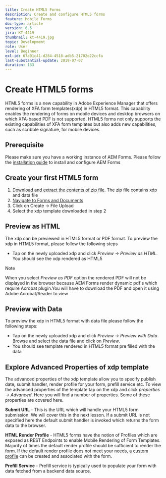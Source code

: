 ```yaml
---
title: Create HTML5 Forms
description: Create and configure HTML5 forms
feature: Mobile Forms
doc-type: article
version: 6.5
jira: KT-4419
thumbnail: kt-4419.jpg
topic: Development
role: User
level: Beginner
exl-id: 67a01c41-d284-4518-adb5-21702e22ccfa
last-substantial-update: 2019-07-07
duration: 133
---
```

# Create HTML5 forms

HTML5 forms is a new capability in Adobe Experience Manager that offers rendering of XFA form templates(xdp) in HTML5 format. This capability enables the rendering of forms on mobile devices and desktop browsers on which XFA-based PDF is not supported. HTML5 forms not only supports the existing capabilities of XFA form templates but also adds new capabilities, such as scribble signature, for mobile devices. 

## Prerequisite

Please make sure you have a working instance of AEM Forms. Please follow the [installation guide](https://experienceleague.adobe.com/docs/experience-manager-65/forms/install-aem-forms/osgi-installation/installing-configuring-aem-forms-osgi.html) to install and configure AEM Forms

## Create your first HTML5 form

1. [Download and extract the contents of zip file](assets/assets.zip). The zip file contains xdp and data file
2. [Navigate to Forms and Documents](http://localhost:4502/aem/forms.html/content/dam/formsanddocuments)
3. Click on Create -> File Upload
4. Select the xdp template downloaded in step 2

## Preview as HTML

The xdp can be previewed in HTML5 format or PDF format. To preview the xdp in HTML5 format, please follow the following steps

* Tap on the newly uploaded xdp and click _Preview -> Preview as HTML_. You should see the xdp rendered as HTML5

>[!NOTE]
>When you select _Preview as PDF_ option the rendered PDF will not be displayed in the browser because AEM Forms render dynamic pdf's which require Acrobat plugin.You will have to download the PDF and open it using Adobe Acrobat/Reader to view


## Preview with Data

To preview the xdp in HTML5 format with data file please follow the following steps:

* Tap on the newly uploaded xdp and click _Preview -> Preview with Data_. Browse and select the data file and click on _Preview_.
* You should see template rendered in HTML5 format pre filled with the data

## Explore Advanced Properties of xdp template

 The advanced properties of the xdp template allow you to specify publish date, submit handler, render profile for your form, prefill service etc. To view the advanced properties of the template tap on the xdp and click _properties -> Advanced_. Here you will find a number of properties. Some of these properties are covered here.
 
 **Submit URL** - This is the URL which will handle your HTML5 form submission. We will cover this in the next lesson. If a submit URL is not specified here the default submit handler is invoked which returns the form data to the browser.
 
 **HTML Render Profile** - HTML5 forms have the notion of Profiles which are exposed as REST Endpoints to enable Mobile Rendering of Form Templates. Majority of times the default render profile should be sufficient to render the form. If the default render profile does not meet your needs, a [custom profile](https://experienceleague.adobe.com/docs/experience-manager-65/forms/html5-forms/custom-profile.html) can be created and associated with the form.

**Prefill Service** - Prefill service is typically used to populate your form with data fetched from a backend data source.
